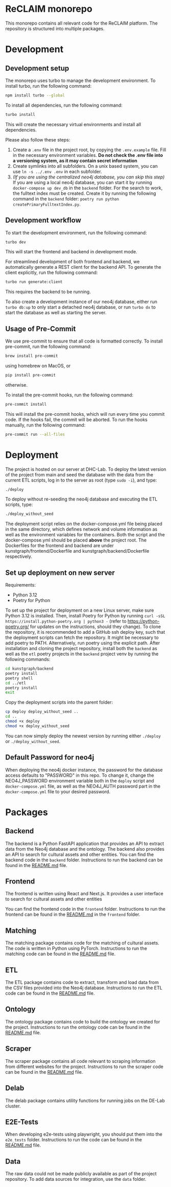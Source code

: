 # ReCLAIM monorepo

This monorepo contains all relevant code for the ReCLAIM platform.
The repository is structured into multiple packages.

# Development

## Development setup

The monorepo uses turbo to manage the development environment. To install turbo, run the following command:

```bash
npm install turbo --global
```

To install all dependencies, run the following command:

```bash
turbo install
```

This will create the necessary virtual environments and install all dependencies.

Please also follow these steps:

1. Create a `.env` file in the project root, by copying the `.env.example` file. Fill in the necessary environment variables. **Do not check the .env file into a versioning system, as it may contain secret information**
2. Create symlinks into all subfolders. On a unix based system, you can use `ln -s ../.env .env` in each subfolder.
3. _(If you are using the centralized neo4j database, you can skip this step)_ <br>
   If you are using a local neo4j database, you can start it by running `docker-compose up dev_db` in the `backend` folder. For the search to work, the fulltext index must be created. Create it by running the following command in the `backend` folder: `poetry run python createPrimaryFulltextIndex.py`.

## Development workflow

To start the development environment, run the following command:

```bash
turbo dev
```

This will start the frontend and backend in development mode.

For streamlined development of both frontend and backend, we automatically generate a REST client for the backend API.
To generate the client explicitly, run the following command:

```bash
turbo run generate:client
```

This requires the backend to be running.

To also create a development instance of our neo4j database, either run `turbo db:up` to only start a detached neo4j database, or run `turbo dx` to start the database as well as starting the server.

## Usage of Pre-Commit

We use pre-commit to ensure that all code is formatted correctly. To install pre-commit, run the following command:

```bash
brew install pre-commit
```

using homebrew on MacOS, or

```bash
pip install pre-commit
```

otherwise.

To install the pre-commit hooks, run the following command:

```bash
pre-commit install
```

This will install the pre-commit hooks, which will run every time you commit code. If the hooks fail, the commit will be aborted. To run the hooks manually, run the following command:

```bash
pre-commit run --all-files
```

# Deployment

The project is hosted on our server at DHC-Lab. To deploy the latest version of the project from main and seed the database with the data from the current ETL scripts, log in to the server as root (type `sudo -i`), and type:

```bash
./deploy
```

To deploy without re-seeding the neo4j database and executing the ETL scripts, type:

```bash
./deploy_without_seed
```

The deployment script relies on the docker-compose.yml file being placed in the same directory, which defines network and volume information as well as the environment variables for the containers. Both the script and the docker-compose.yml should be placed **above** the project root.
The Dockerfiles for the frontend and backend are under kunstgraph/frontend/Dockerfile and kunstgraph/backend/Dockerfile respectively.

## Set up deployment on new server

Requirements:

- Python 3.12
- Poetry for Python

To set up the project for deployment on a new Linux server, make sure Python 3.12 is installed. Then, install Poetry for Python by running `curl -sSL https://install.python-poetry.org | python3 -` (refer to https://python-poetry.org/ for updates on the instructions, should they change). To clone the repository, it is recommended to add a GitHub ssh deploy key, such that the deployment scripts can fetch the repository.
It might be necessary to add poetry to PATH. Alternatively, run poetry using the explicit path.
After installation and cloning the project repository, install both the `backend` as well as the `etl` poetry projects in the `backend` project venv by running the following commands:

```bash
cd kunstgraph/backend
poetry install
poetry shell
cd ../etl
poetry install
exit
```

Copy the deployment scripts into the parent folder:

```bash
cp deploy deploy_without_seed ..
cd ..
chmod +x deploy
chmod +x deploy_without_seed
```

You can now simply deploy the newest version by running either `./deploy` or `./deploy_without_seed`.

## Default Password for neo4j
When deploying the neo4j docker instance, the password for the database access defaults to "PASSWORD" in this repo. To change it, change the NEO4J_PASSWORD environment variable both in the `deploy` script and `docker-compose.yml` file, as well as the NEO4J_AUTH password part in the `docker-compose.yml` file to your desired password.

# Packages

## Backend

The backend is a Python FastAPI application that provides an API to extract data from the Neo4j database and the ontology. The backend also provides an API to search for cultural assets and other entities.
You can find the backend code in the `backend` folder.
Instructions to run the backend can be found in the [README.md](backend/README.md) file.

## Frontend

The frontend is written using React and Next.js. It provides a user interface to search for cultural assets and other entities

You can find the frontend code in the `frontend` folder.
Instructions to run the frontend can be found in the [README.md](frontend/README.md) in the `frontend` folder.

## Matching

The matching package contains code for the matching of cultural assets. The code is written in Python using PyTorch.
Instructions to run the matching code can be found in the [README.md](matching/README.md) file.

## ETL

The ETL package contains code to extract, transform and load data from the CSV files provided into the Neo4j database.
Instructions to run the ETL code can be found in the [README.md](etl/README.md) file.

## Ontology

The ontology package contains code to build the ontology we created for the project.
Instructions to run the ontology code can be found in the [README.md](ontology/README.md) file.

## Scraper

The scraper package contains all code relevant to scraping information from different websites for the project.
Instructions to run the scraper code can be found in the [README.md](scraper/README.md) file.

## Delab

The delab package contains utility functions for running jobs on the DE-Lab cluster.

## E2E-Tests

When developing e2e-tests using playwright, you should put them into the `e2e_tests` folder.
Instructions to run the code can be found in the [README.md](e2e_tests/README.md) file.

## Data

The raw data could not be made publicly available as part of the project repository. To add data sources for integration, use the `data` folder.
